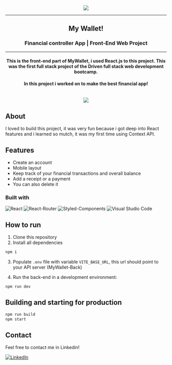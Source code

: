 <div align="center"><img src="https://i.imgur.com/rTfGP5s.png"></img></div>
<hr>
<h2 align=center>My Wallet!</h2>
<h3 align=center>Financial controller App | Front-End Web Project</h3>
<hr>
<h4 align=center>This is the front-end part of MyWallet, i used React.js to this project. 
                  This was the first full stack project of the Driven full stack web development bootcamp.</h4>
<h4 align=center>In this project i worked on to make the best financial app!</h4>
<br>
<div align=center style="display:flex; justify-content: center; gap:5%">
    <img src="https://i.imgur.com/YcJPoHt.png">
</div>

## About

I loved to build this project, it was very fun because i got deep into React features and i learned so mutch, it was my first time using Context API.

## Features

- Create an account
- Mobile layout
- Keep track of your financial transactions and overall balance
- Add a receipt or a payment
- You can also delete it

### Built with

![React](https://img.shields.io/badge/react-%2320232a.svg?style=for-the-badge&logo=react&logoColor=%2361DAFB)
![React-Router](https://img.shields.io/badge/React_Router-CA4245?style=for-the-badge&logo=react-router&logoColor=white)
![Styled-Components](https://img.shields.io/badge/styled--components-DB7093?style=for-the-badge&logo=styled-components&logoColor=white)
![Visual Studio Code](https://img.shields.io/badge/Visual%20Studio%20Code-0078d7.svg?style=for-the-badge&logo=visual-studio-code&logoColor=white)

## How to run

1. Clone this repository
2. Install all dependencies

```bash
npm i
```

3. Populate `.env` file with variable `VITE_BASE_URL`, this url should point to your API server (MyWallet-Back)

4. Run the back-end in a development environment:

```bash
npm run dev
```

## Building and starting for production

```bash
npm run build
npm start
```

## Contact

Feel free to contact me in Linkedin!

[![LinkedIn][linkedin-shield]][linkedin-url]

<!-- MARKDOWN LINKS & IMAGES -->
<!-- https://www.markdownguide.org/basic-syntax/#reference-style-links -->

[linkedin-shield]: https://img.shields.io/badge/-LinkedIn-black.svg?style=for-the-badge&logo=linkedin&colorB=blue
[linkedin-url]: https://www.linkedin.com/in/ovinibarros/
